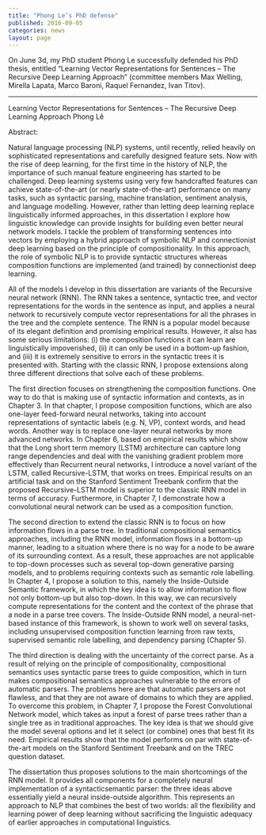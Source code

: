 ```yaml
---
title: "Phong Le’s PhD defense"
published: 2016-09-05
categories: news
layout: page
---
```


On June 3d, my PhD student Phong Le successfully defended his PhD thesis, entitled “Learning Vector Representations for Sentences – The Recursive Deep Learning Approach” (committee members Max Welling, Mirella Lapata, Marco Baroni, Raquel Fernandez, Ivan Titov).

***

Learning Vector Representations for Sentences – The Recursive Deep Learning Approach
Phong Lê

Abstract:

Natural language processing (NLP) systems, until recently, relied heavily on sophisticated representations and carefully designed feature sets. Now with the rise of deep learning, for the first time in the history of NLP, the importance of such manual feature engineering has started to be challenged. Deep learning systems using very few handcrafted features can achieve state-of-the-art (or nearly state-of-the-art) performance on many tasks, such as syntactic parsing, machine translation, sentiment analysis, and language modelling. However, rather than letting deep learning replace linguistically informed approaches, in this dissertation I explore how linguistic knowledge can provide insights for building even better neural network models. I tackle the problem of transforming sentences into vectors by employing a hybrid approach of symbolic NLP and connectionist deep learning based on the principle of compositionality. In this approach, the role of symbolic NLP is to provide syntactic structures whereas composition functions are implemented (and trained) by connectionist deep learning.

All of the models I develop in this dissertation are variants of the Recursive neural network (RNN). The RNN takes a sentence, syntactic tree, and vector representations for the words in the sentence as input, and applies a neural network to recursively compute vector representations for all the phrases in the tree and the complete sentence. The RNN is a popular model because of its elegant definition and promising empirical results. However, it also has some serious limitations: (i) the composition functions it can learn are linguistically impoverished, (ii) it can only be used in a bottom-up fashion, and (iii) it is extremely sensitive to errors in the syntactic trees it is presented with. Starting with the classic RNN, I propose extensions along three different directions that solve each of these problems.

The first direction focuses on strengthening the composition functions. One way to do that is making use of syntactic information and contexts, as in Chapter 3. In that chapter, I propose composition functions, which are also one-layer feed-forward neural networks, taking into account representations of syntactic labels (e.g. N, VP), context words, and head words. Another way is to replace one-layer neural networks by more advanced networks. In Chapter 6, based on empirical results which show that the Long short term memory (LSTM) architecture can capture long range dependencies and deal with the vanishing gradient problem more effectively than Recurrent neural networks, I introduce a novel variant of the LSTM, called Recursive-LSTM, that works on trees. Empirical results on an artificial task and on the Stanford Sentiment Treebank confirm that the proposed Recursive-LSTM model is superior to the classic RNN model in terms of accuracy. Furthermore, in Chapter 7, I demonstrate how a convolutional neural network can be used as a composition function.

The second direction to extend the classic RNN is to focus on how information flows in a parse tree. In traditional compositional semantics approaches, including the RNN model, information flows in a bottom-up manner, leading to a situation where there is no way for a node to be aware of its surrounding context. As a result, these approaches are not applicable to top-down processes such as several top-down generative parsing models, and to problems requiring contexts such as semantic role labelling. In Chapter 4, I propose a solution to this, namely the Inside-Outside Semantic framework, in which the key idea is to allow information to flow not only bottom-up but also top-down. In this way, we can recursively compute representations for the content and the context of the phrase that a node in a parse tree covers. The Inside-Outside RNN model, a neural-net-based instance of this framework, is shown to work well on several tasks, including unsupervised composition function learning from raw texts, supervised semantic role labelling, and dependency parsing (Chapter 5).

The third direction is dealing with the uncertainty of the correct parse. As a result of relying on the principle of compositionality, compositional semantics uses syntactic parse trees to guide composition, which in turn makes compositional semantics approaches vulnerable to the errors of automatic parsers. The problems here are that automatic parsers are not flawless, and that they are not aware of domains to which they are applied. To overcome this problem, in Chapter 7, I propose the Forest Convolutional Network model, which takes as input a forest of parse trees rather than a single tree as in traditional approaches. The key idea is that we should give the model several options and let it select (or combine) ones that best fit its need. Empirical results show that the model performs on par with state-of-the-art models on the Stanford Sentiment Treebank and on the TREC question dataset.

The dissertation thus proposes solutions to the main shortcomings of the RNN model. It provides all components for a completely neural implementation of a syntacticsemantic parser: the three ideas above essentially yield a neural inside-outside algorithm. This represents an approach to NLP that combines the best of two worlds: all the flexibility and learning power of deep learning without sacrificing the linguistic adequacy of earlier approaches in computational linguistics.